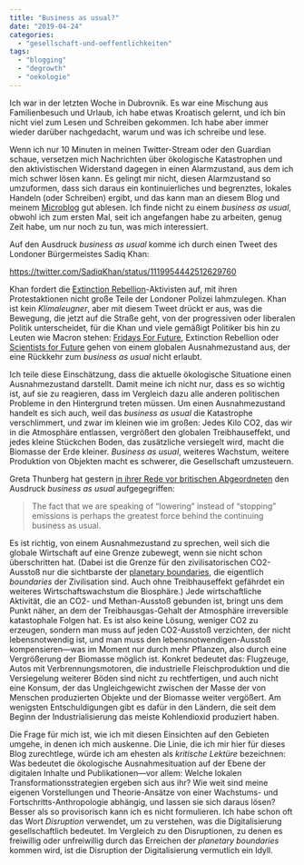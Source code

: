 ```yaml
---
title: "Business as usual?"
date: "2019-04-24"
categories: 
  - "gesellschaft-und-oeffentlichkeiten"
tags: 
  - "blogging"
  - "degrowth"
  - "oekologie"
---
```


Ich war in der letzten Woche in Dubrovnik. Es war eine Mischung aus Familienbesuch und Urlaub, ich habe etwas Kroatisch gelernt, und ich bin nicht viel zum Lesen und Schreiben gekommen. Ich habe aber immer wieder darüber nachgedacht, warum und was ich schreibe und lese.

Wenn ich nur 10 Minuten in meinen Twitter-Stream oder den Guardian schaue, versetzen mich Nachrichten über ökologische Katastrophen und den aktivistischen Widerstand dagegen in einen Alarmzustand, aus dem ich mich schwer lösen kann. Es gelingt mir nicht, diesen Alarmzustand so umzuformen, dass sich daraus ein kontinuierliches und begrenztes, lokales Handeln (oder Schreiben) ergibt, und das kann man an diesem Blog und meinem [Microblog](https://microblog.wittenbrink.net/ "Heinz Wittenbrinks Microblog") gut ablesen. Ich finde nicht zu einem _business as usual_, obwohl ich zum ersten Mal, seit ich angefangen habe zu arbeiten, genug Zeit habe, um nur noch zu tun, was mich interessiert.

Auf den Ausdruck _business as usual_ komme ich durch einen Tweet des Londoner Bürgermeistes Sadiq Khan:

https://twitter.com/SadiqKhan/status/1119954442512629760

Khan fordert die [Extinction Rebellion](https://rebellion.earth/ "Home - Extinction Rebellion - Extinction Rebellion")\-Aktivisten auf, mit ihren Protestaktionen nicht große Teile der Londoner Polizei lahmzulegen. Khan ist kein _Klimaleugner_, aber mit diesem Tweet drückt er aus, was die Bewegung, die jetzt auf die Straße geht, von der progressiven oder liberalen Politik unterscheidet, für die Khan und viele gemäßigt Politiker bis hin zu Leuten wie Macron stehen: [Fridays For Future](https://www.fridaysforfuture.at/ "Fridays For Future Austria"), Extinction Rebellion oder [Scientists for Future](https://www.scientists4future.org/ "Start | Scientists for Future") gehen von einem globalen Ausnahmezustand aus, der eine Rückkehr zum _business as usual_ nicht erlaubt.

Ich teile diese Einschätzung, dass die aktuelle ökologische Situatione einen Ausnahmezustand darstellt. Damit meine ich nicht nur, dass es so wichtig ist, auf sie zu reagieren, dass im Vergleich dazu alle anderen politischen Probleme in den Hintergrund treten müssen. Um einen Ausnahmezustand handelt es sich auch, weil das _business as usual_ die Katastrophe verschlimmert, und zwar im kleinen wie im großen: Jedes Kilo CO2, das wir in die Atmosphäre entlassen, vergrößert den globalen Treibhauseffekt, und jedes kleine Stückchen Boden, das zusätzliche versiegelt wird, macht die Biomasse der Erde kleiner. _Business as usual_, weiteres Wachstum, weitere Produktion von Objekten macht es schwerer, die Gesellschaft umzusteuern.

Greta Thunberg hat gestern [in ihrer Rede vor britischen Abgeordneten](https://www.theguardian.com/environment/2019/apr/23/greta-thunberg-full-speech-to-mps-you-did-not-act-in-time "'You did not act in time': Greta Thunberg's full speech to MPs | Environment | The Guardian") den Ausdruck _business as usual_ aufgegegriffen:

> The fact that we are speaking of “lowering” instead of “stopping” emissions is perhaps the greatest force behind the continuing business as usual.

Es ist richtig, von einem Ausnahmezustand zu sprechen, weil sich die globale Wirtschaft auf eine Grenze zubewegt, wenn sie nicht schon überschritten hat. (Dabei ist die Grenze für den zivilisatorischen CO2-Ausstoß nur die sichtbarste der [planetary boundaries](https://www.stockholmresilience.org/research/planetary-boundaries/planetary-boundaries/about-the-research/the-nine-planetary-boundaries.html "The nine planetary boundaries - Stockholm Resilience Centre"), die eigentlich _boundaries_ der Zivilisation sind. Auch ohne Treibhauseffekt gefährdet ein weiteres Wirtschaftswachstum die Biosphäre.) Jede wirtschaftliche Aktivität, die an CO2- und Methan-Ausstoß gebunden ist, bringt uns dem Punkt näher, an dem der Treibhausgas-Gehalt der Atmosphäre irreversible katastophale Folgen hat. Es ist also keine Lösung, weniger CO2 zu erzeugen, sondern man muss auf jeden CO2-Ausstoß verzichten, der nicht lebensnotwendig ist, und man muss den lebensnotwendigen-Ausstoß kompensieren—was im Moment nur durch mehr Pflanzen, also durch eine Vergrößerung der Biomasse möglich ist. Konkret bedeutet das: Flugzeuge, Autos mit Verbrennungsmotoren, die industrielle Fleischproduktion und die Versiegelung weiterer Böden sind nicht zu rechtfertigen, und auch nicht eine Konsum, der das Ungleichgewicht zwischen der Masse der von Menschen produzierten Objekte und der Biomasse weiter vergößert. Am wenigsten Entschuldigungen gibt es dafür in den Ländern, die seit dem Beginn der Industrialisierung das meiste Kohlendioxid produziert haben.

Die Frage für mich ist, wie ich mit diesen Einsichten auf den Gebieten umgehe, in denen ich mich auskenne. Die Linie, die ich mir hier für dieses Blog zurechtlege, würde ich am ehesten als _kritische Lektüre_ bezeichnen: Was bedeutet die ökologische Ausnahmesituation auf der Ebene der digitalen Inhalte und Publikationen—vor allem: Welche lokalen Transformationsstrategien ergeben sich aus ihr? Wie weit sind meine eigenen Vorstellungen und Theorie-Ansätze von einer Wachstums- und Fortschritts-Anthropologie abhängig, und lassen sie sich daraus lösen? Besser als so provisorisch kann ich es nicht formulieren. Ich habe schon oft das Wort _Disruption_ verwendet, um zu verstehen, was die Digitalisierung gesellschaftlich bedeutet. Im Vergleich zu den Disruptionen, zu denen es freiwillig oder unfreiwillig durch das Erreichen der _planetary boundaries_ kommen wird, ist die Disruption der Digitalisierung vermutlich ein Idyll.
